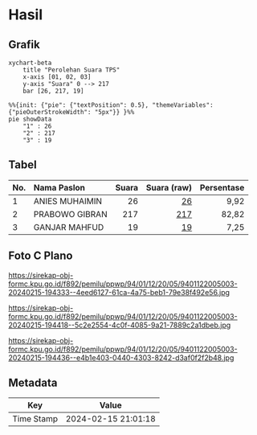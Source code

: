 # Hasil

## Grafik

```mermaid
xychart-beta
    title "Perolehan Suara TPS"
    x-axis [01, 02, 03]
    y-axis "Suara" 0 --> 217
    bar [26, 217, 19]
```

```mermaid
%%{init: {"pie": {"textPosition": 0.5}, "themeVariables": {"pieOuterStrokeWidth": "5px"}} }%%
pie showData
    "1" : 26
    "2" : 217
    "3" : 19
```

## Tabel

| No. | Nama Paslon    | Suara | Suara (raw) | Persentase |
|:--- |:-------------- | -----:| -----------:| ----------:|
| 1   | ANIES MUHAIMIN | 26    | [26][p-1]   | 9,92       |
| 2   | PRABOWO GIBRAN | 217   | [217][p-2]  | 82,82      |
| 3   | GANJAR MAHFUD  | 19    | [19][p-3]   | 7,25       |


[p-1]: https://github.com/gigit-pemilu/pemilu-2024-94-papua-tengah/blob/main/pilpres/hitung-suara/sub/94-papua-tengah/sub/01-nabire/sub/12-nabire-barat/sub/2005-wadio/sub/003-tps/sub/paslon-1.txt
[p-2]: https://github.com/gigit-pemilu/pemilu-2024-94-papua-tengah/blob/main/pilpres/hitung-suara/sub/94-papua-tengah/sub/01-nabire/sub/12-nabire-barat/sub/2005-wadio/sub/003-tps/sub/paslon-2.txt
[p-3]: https://github.com/gigit-pemilu/pemilu-2024-94-papua-tengah/blob/main/pilpres/hitung-suara/sub/94-papua-tengah/sub/01-nabire/sub/12-nabire-barat/sub/2005-wadio/sub/003-tps/sub/paslon-3.txt

## Foto C Plano

https://sirekap-obj-formc.kpu.go.id/f892/pemilu/ppwp/94/01/12/20/05/9401122005003-20240215-194333--4eed6127-61ca-4a75-beb1-79e38f492e56.jpg

https://sirekap-obj-formc.kpu.go.id/f892/pemilu/ppwp/94/01/12/20/05/9401122005003-20240215-194418--5c2e2554-4c0f-4085-9a21-7889c2a1dbeb.jpg

https://sirekap-obj-formc.kpu.go.id/f892/pemilu/ppwp/94/01/12/20/05/9401122005003-20240215-194436--e4b1e403-0440-4303-8242-d3af0f2f2b48.jpg


## Metadata

| Key        | Value               |
| ---------- | ------------------- |
| Time Stamp | 2024-02-15 21:01:18 |



